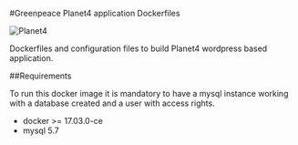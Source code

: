 #Greenpeace Planet4 application Dockerfiles

![Planet4](https://wiki.greenpeace.org/File:P4-Banner-600px-Transparent.png)

Dockerfiles and configuration files to build Planet4 wordpress based application.

##Requirements

To run this docker image it is mandatory to have a mysql instance working with
a database created and a user with access rights.

* docker >= 17.03.0-ce
* mysql 5.7
